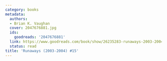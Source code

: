 ```yaml
---
category: books
metadata:
  authors:
  - Brian K. Vaughan
  cover: 2047676881.jpg
  ids:
    goodreads: '2047676881'
  link: https://www.goodreads.com/book/show/26235283-runaways-2003-2004-15
  status: read
title: 'Runaways (2003-2004) #15'
---
```

